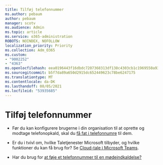 ```yaml
---
title: Tilføj telefonnummer
ms.author: pebaum
author: pebaum
manager: scotv
ms.audience: Admin
ms.topic: article
ms.service: o365-administration
ROBOTS: NOINDEX, NOFOLLOW
localization_priority: Priority
ms.collection: Adm_O365
ms.custom:
- "9002252"
- "4363"
ms.openlocfilehash: eea0196443f16dbdc7207368313df138c4303cb1c1969550a9302a35cc6ed2df
ms.sourcegitcommit: b5f7da89a650d2915dc652449623c78be6247175
ms.translationtype: MT
ms.contentlocale: da-DK
ms.lasthandoff: 08/05/2021
ms.locfileid: "53935685"
---
```

# <a name="add-phone-number"></a>Tilføj telefonnummer

- Før du kan konfigurere brugerne i din organisation til at oprette og modtage telefonopkald, skal du [få fat i telefonnumre](https://docs.microsoft.com/MicrosoftTeams/manage-phone-numbers-for-your-organization/) til dem.

- Er du i tvivl om, hvilke Taletjenester Microsoft tilbyder, og hvilke funktioner du kan få brug for? Se [Cloud-tale i Microsoft Teams](https://docs.microsoft.com/MicrosoftTeams/cloud-voice-landing-page).

- Har du brug for [at føje et telefonnummer til en mødeindkaldelse?](https://docs.microsoft.com/MicrosoftTeams/set-the-phone-numbers-included-on-invites-in-teams)
